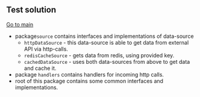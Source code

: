## Test solution

[Go to main](../README.md)

* package`source` contains interfaces and implementations of data-source
    * `httpDataSource` - this data-source is able to get data from external API via http-calls.
    * `redisCacheSource` - gets data from redis, using provided key.
    * `cachedDataSource` - uses both data-sources from above to get data and cache it.
* package `handlers` contains handlers for incoming http calls.
* root of this package contains some common interfaces and implementations.
